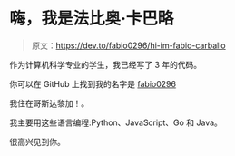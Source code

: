 # 嗨，我是法比奥·卡巴略

> 原文：<https://dev.to/fabio0296/hi-im-fabio-carballo>

作为计算机科学专业的学生，我已经写了 3 年的代码。

你可以在 GitHub 上找到我的名字是 [fabio0296](https://github.com/fabio0296)

我住在哥斯达黎加！。

我主要用这些语言编程:Python、JavaScript、Go 和 Java。

很高兴见到你。